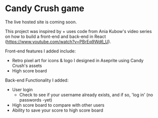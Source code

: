 # Candy Crush game

The live hosted site is coming soon.

This project was inspired by + uses code from Ania Kubow's video series on how to build a front-end and back-end in React (https://www.youtube.com/watch?v=PBrEq9Wd6_U). 

Front-end features I added include:
- Retro pixel art for icons & logo I designed in Aseprite using Candy Crush's assets
- High score board

Back-end Functionality I added:
- User login
   + Check to see if your username already exists, and if so, 'log in' (no passwords -yet)
- High score board to compare with other users
- Ability to save your score to high score board

